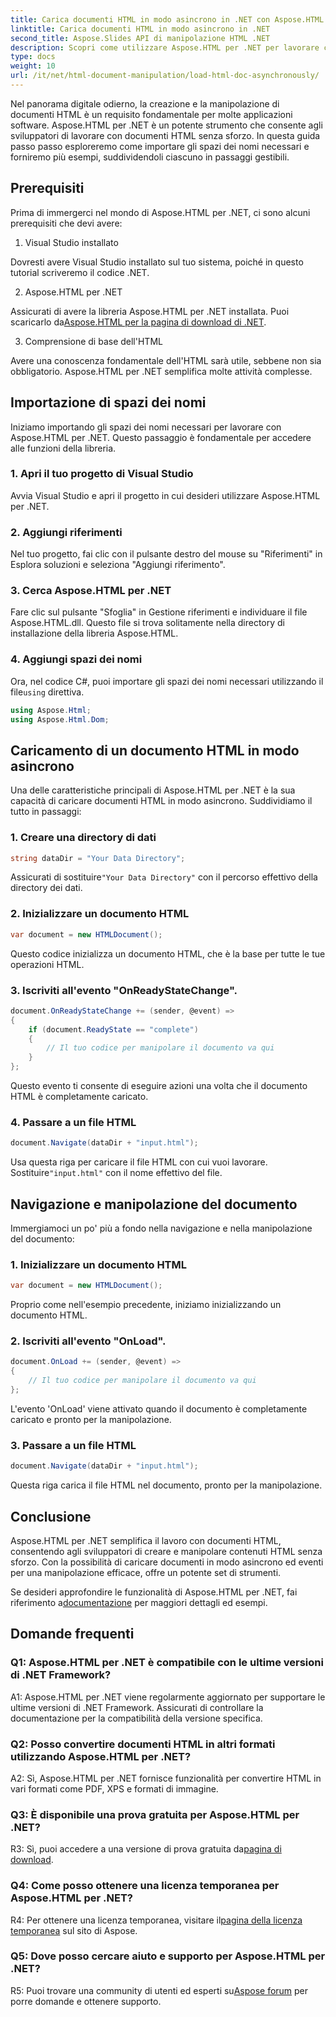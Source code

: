 ```yaml
---
title: Carica documenti HTML in modo asincrono in .NET con Aspose.HTML
linktitle: Carica documenti HTML in modo asincrono in .NET
second_title: Aspose.Slides API di manipolazione HTML .NET
description: Scopri come utilizzare Aspose.HTML per .NET per lavorare con documenti HTML. Guida passo passo con esempi e domande frequenti per gli sviluppatori.
type: docs
weight: 10
url: /it/net/html-document-manipulation/load-html-doc-asynchronously/
---
```


Nel panorama digitale odierno, la creazione e la manipolazione di documenti HTML è un requisito fondamentale per molte applicazioni software. Aspose.HTML per .NET è un potente strumento che consente agli sviluppatori di lavorare con documenti HTML senza sforzo. In questa guida passo passo esploreremo come importare gli spazi dei nomi necessari e forniremo più esempi, suddividendoli ciascuno in passaggi gestibili.

## Prerequisiti

Prima di immergerci nel mondo di Aspose.HTML per .NET, ci sono alcuni prerequisiti che devi avere:

1. Visual Studio installato

Dovresti avere Visual Studio installato sul tuo sistema, poiché in questo tutorial scriveremo il codice .NET.

2. Aspose.HTML per .NET

 Assicurati di avere la libreria Aspose.HTML per .NET installata. Puoi scaricarlo da[Aspose.HTML per la pagina di download di .NET](https://releases.aspose.com/html/net/).

3. Comprensione di base dell'HTML

Avere una conoscenza fondamentale dell'HTML sarà utile, sebbene non sia obbligatorio. Aspose.HTML per .NET semplifica molte attività complesse.

## Importazione di spazi dei nomi

Iniziamo importando gli spazi dei nomi necessari per lavorare con Aspose.HTML per .NET. Questo passaggio è fondamentale per accedere alle funzioni della libreria.

### 1. Apri il tuo progetto di Visual Studio

Avvia Visual Studio e apri il progetto in cui desideri utilizzare Aspose.HTML per .NET.

### 2. Aggiungi riferimenti

Nel tuo progetto, fai clic con il pulsante destro del mouse su "Riferimenti" in Esplora soluzioni e seleziona "Aggiungi riferimento".

### 3. Cerca Aspose.HTML per .NET

Fare clic sul pulsante "Sfoglia" in Gestione riferimenti e individuare il file Aspose.HTML.dll. Questo file si trova solitamente nella directory di installazione della libreria Aspose.HTML.

### 4. Aggiungi spazi dei nomi

 Ora, nel codice C#, puoi importare gli spazi dei nomi necessari utilizzando il file`using` direttiva.

```csharp
using Aspose.Html;
using Aspose.Html.Dom;
```

## Caricamento di un documento HTML in modo asincrono

Una delle caratteristiche principali di Aspose.HTML per .NET è la sua capacità di caricare documenti HTML in modo asincrono. Suddividiamo il tutto in passaggi:

### 1. Creare una directory di dati

```csharp
string dataDir = "Your Data Directory";
```

 Assicurati di sostituire`"Your Data Directory"` con il percorso effettivo della directory dei dati.

### 2. Inizializzare un documento HTML

```csharp
var document = new HTMLDocument();
```

Questo codice inizializza un documento HTML, che è la base per tutte le tue operazioni HTML.

### 3. Iscriviti all'evento "OnReadyStateChange".

```csharp
document.OnReadyStateChange += (sender, @event) =>
{
    if (document.ReadyState == "complete")
    {
        // Il tuo codice per manipolare il documento va qui
    }
};
```

Questo evento ti consente di eseguire azioni una volta che il documento HTML è completamente caricato.

### 4. Passare a un file HTML

```csharp
document.Navigate(dataDir + "input.html");
```

 Usa questa riga per caricare il file HTML con cui vuoi lavorare. Sostituire`"input.html"` con il nome effettivo del file.

## Navigazione e manipolazione del documento

Immergiamoci un po' più a fondo nella navigazione e nella manipolazione del documento:

### 1. Inizializzare un documento HTML

```csharp
var document = new HTMLDocument();
```

Proprio come nell'esempio precedente, iniziamo inizializzando un documento HTML.

### 2. Iscriviti all'evento "OnLoad".

```csharp
document.OnLoad += (sender, @event) =>
{
    // Il tuo codice per manipolare il documento va qui
};
```

L'evento 'OnLoad' viene attivato quando il documento è completamente caricato e pronto per la manipolazione.

### 3. Passare a un file HTML

```csharp
document.Navigate(dataDir + "input.html");
```

Questa riga carica il file HTML nel documento, pronto per la manipolazione.

## Conclusione

Aspose.HTML per .NET semplifica il lavoro con documenti HTML, consentendo agli sviluppatori di creare e manipolare contenuti HTML senza sforzo. Con la possibilità di caricare documenti in modo asincrono ed eventi per una manipolazione efficace, offre un potente set di strumenti.

 Se desideri approfondire le funzionalità di Aspose.HTML per .NET, fai riferimento a[documentazione](https://reference.aspose.com/html/net/) per maggiori dettagli ed esempi.

## Domande frequenti

### Q1: Aspose.HTML per .NET è compatibile con le ultime versioni di .NET Framework?

A1: Aspose.HTML per .NET viene regolarmente aggiornato per supportare le ultime versioni di .NET Framework. Assicurati di controllare la documentazione per la compatibilità della versione specifica.

### Q2: Posso convertire documenti HTML in altri formati utilizzando Aspose.HTML per .NET?

A2: Sì, Aspose.HTML per .NET fornisce funzionalità per convertire HTML in vari formati come PDF, XPS e formati di immagine.

### Q3: È disponibile una prova gratuita per Aspose.HTML per .NET?

 R3: Sì, puoi accedere a una versione di prova gratuita da[pagina di download](https://releases.aspose.com/).

### Q4: Come posso ottenere una licenza temporanea per Aspose.HTML per .NET?

 R4: Per ottenere una licenza temporanea, visitare il[pagina della licenza temporanea](https://purchase.aspose.com/temporary-license/) sul sito di Aspose.

### Q5: Dove posso cercare aiuto e supporto per Aspose.HTML per .NET?

 R5: Puoi trovare una community di utenti ed esperti su[Aspose forum](https://forum.aspose.com/) per porre domande e ottenere supporto.